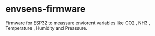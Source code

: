# envsens-firmware
Firmware for ESP32 to meassure enviorent variables like CO2 , NH3 , Temperature , Humidity and Preassure.
